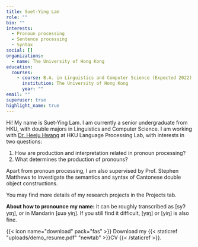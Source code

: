 ```yaml
---
title: Suet-Ying Lam
role: ""
bio: ""
interests:
  - Pronoun processing
  - Sentence processing
  - Syntax
social: []
organizations:
  - name: The University of Hong Kong
education:
  courses:
    - course: B.A. in Linguistics and Computer Science (Expected 2022)
      institution: The University of Hong Kong
      year: ""
email: ""
superuser: true
highlight_name: true
---
```

Hi! My name is Suet-Ying Lam. I am currently a senior undergraduate from HKU, with double majors in Linguistics and Computer Science. I am  working with [Dr. Heeju Hwang](https://sites.google.com/site/heejuhwang/home?authuser=0) at HKU Language Processing Lab, with interests in two questions: 

1.  How are production and interpretation related in pronoun processing? 
2. What determines the production of pronouns?

Apart from pronoun processing, I am also supervised by Prof. Stephen Matthews to investigate the semantics and syntax of Cantonese double object constructions. 

You may find more details of my research projects in the Projects tab.

**About how to pronounce my name:** it can be roughly transcribed as \[syʔ yɪŋ], or in Mandarin \[ɕuə yiŋ]. If you still find it difficult, \[yɪŋ] or \[yiŋ] is also fine.

{{< icon name="download" pack="fas" >}} Download my {{< staticref "uploads/demo_resume.pdf" "newtab" >}}CV {{< /staticref >}}.